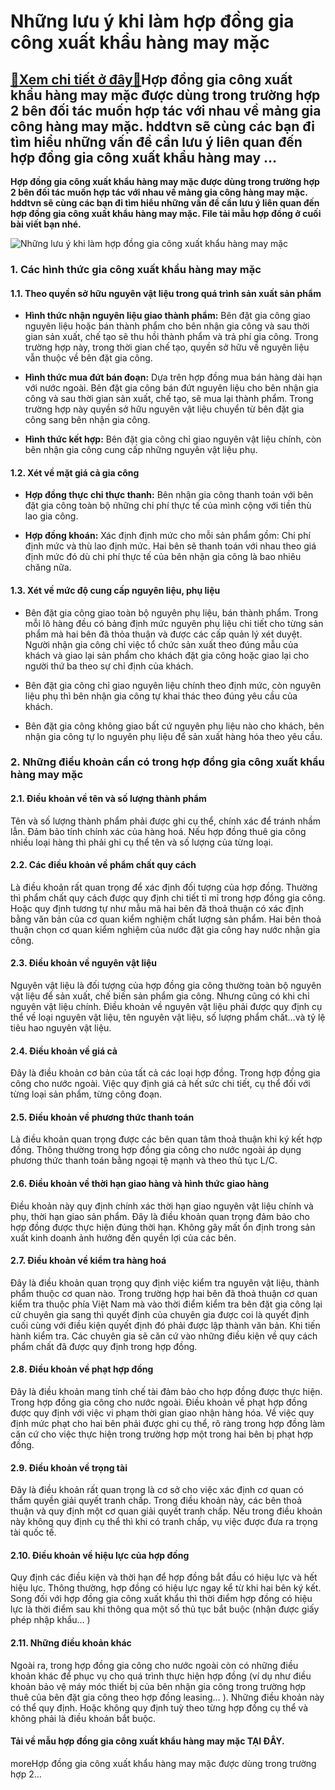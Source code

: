 Những lưu ý khi làm hợp đồng gia công xuất khẩu hàng may mặc
============================================================

[:gift:Xem chi tiết ở đây:gift:](https://hddtvn.com/nhung-luu-y-khi-lam-hop-dong-gia-cong-xuat-khau-hang-may-mac/)Hợp đồng gia công xuất khẩu hàng may mặc được dùng trong trường hợp 2 bên đối tác muốn hợp tác với nhau về mảng gia công hàng may mặc. hddtvn sẽ cùng các bạn đi tìm hiểu những vấn đề cần lưu ý liên quan đến hợp đồng gia công xuất khẩu hàng may …
-----------------------------------------------------------------------------------------------------------------------------------------------------------------------------------------------------------------------------------------------------

**Hợp đồng gia công xuất khẩu hàng may mặc được dùng trong trường hợp 2 bên đối tác muốn hợp tác với nhau về mảng gia công hàng may mặc.** **hddtvn sẽ cùng các bạn đi tìm hiểu những vấn đề cần lưu ý liên quan đến hợp đồng gia công xuất khẩu hàng may mặc. File tải mẫu hợp đồng ở cuối bài viết bạn nhé.**


![Những lưu ý khi làm hợp đồng gia công xuất khẩu hàng may mặc](https://hddtvn.com/wp-content/uploads/2021/01/sam1390967488.jpg)


### 1. Các hình thức gia công xuất khẩu hàng may mặc


#### 1.1. Theo quyền sở hữu nguyên vật liệu trong quá trình sản xuất sản phẩm




* **Hình thức nhận nguyên liệu giao thành phẩm:** Bên đặt gia công giao nguyên liệu hoặc bán thành phẩm cho bên nhận gia công và sau thời gian sản xuất, chế tạo sẽ thu hồi thành phẩm và trả phí gia công. Trong trường hợp này, trong thời gian chế tạo, quyền sở hữu về nguyên liệu vẫn thuộc về bên đặt gia công.

* **Hình thức mua đứt bán đoạn:** Dựa trên hợp đồng mua bán hàng dài hạn với nước ngoài. Bên đặt gia công bán đứt nguyên liệu cho bên nhận gia công và sau thời gian sản xuất, chế tạo, sẽ mua lại thành phẩm. Trong trường hợp này quyền sở hữu nguyên vật liệu chuyển từ bên đặt gia công sang bên nhận gia công.

* **Hình thức kết hợp:** Bên đặt gia công chỉ giao nguyên vật liệu chính, còn bên nhận gia công cung cấp những nguyên vật liệu phụ.



#### 1.2. Xét về mặt giá cả gia công




* **Hợp đồng thực chi thực thanh:** Bên nhận gia công thanh toán với bên đặt gia công toàn bộ những chi phí thực tế của mình cộng với tiền thù lao gia công.

* **Hợp đồng khoán:** Xác định định mức cho mỗi sản phẩm gồm: Chi phí định mức và thù lao định mức. Hai bên sẽ thanh toán với nhau theo giá định mức đó dù chi phí thực tế của bên nhận gia công là bao nhiêu chăng nữa.



#### 1.3. Xét về mức độ cung cấp nguyên liệu, phụ liệu




* Bên đặt gia công giao toàn bộ nguyên phụ liệu, bán thành phẩm. Trong mỗi lô hàng đều có bảng định mức nguyên phụ liệu chi tiết cho từng sản phẩm mà hai bên đã thỏa thuận và được các cấp quản lý xét duyệt. Người nhận gia công chỉ việc tổ chức sản xuất theo đúng mẫu của khách và giao lại sản phẩm cho khách đặt gia công hoặc giao lại cho người thứ ba theo sự chỉ định của khách.

* Bên đặt gia công chỉ giao nguyên liệu chính theo định mức, còn nguyên liệu phụ thì bên nhận gia công tự khai thác theo đúng yêu cầu của khách.

* Bên đặt gia công không giao bất cứ nguyên phụ liệu nào cho khách, bên nhận gia công tự lo nguyên phụ liệu để sản xuất hàng hóa theo yêu cầu.



### 2. Những điều khoản cần có trong hợp đồng gia công xuất khẩu hàng may mặc


#### 2.1. Điều khoản về tên và số lượng thành phẩm


Tên và số lượng thành phẩm phải được ghi cụ thể, chính xác để tránh nhầm lẫn. Đảm bảo tính chính xác của hàng hoá. Nếu hợp đồng thuê gia công nhiều loại hàng thì phải ghi cụ thể tên và số lượng của từng loại.


#### 2.2. Các điều khoản về phẩm chất quy cách


Là điều khoản rất quan trọng để xác định đối tượng của hợp đồng. Thường thì phẩm chất quy cách được quy định chi tiết tỉ mỉ trong hợp đồng gia công. Hoặc quy định tương tự như mẫu mã hai bên đã thoả thuận có xác định bằng văn bản của cơ quan kiểm nghiệm chất lượng sản phẩm. Hai bên thoả thuận chọn cơ quan kiểm nghiệm của nước đặt gia công hay nước nhận gia công.


#### 2.3. Điều khoản về nguyên vật liệu


Nguyên vật liệu là đối tượng của hợp đồng gia công thường toàn bộ nguyên vật liệu để sản xuất, chế biến sản phẩm gia công. Nhưng cũng có khi chỉ nguyên vật liệu chính. Điều khoản về nguyên vật liệu phải được quy định cụ thể về loại nguyên vật liệu, tên nguyên vật liệu, số lượng phẩm chất…và tỷ lệ tiêu hao nguyên vật liệu.


#### 2.4. Điều khoản về giá cả


Đây là điều khoản cơ bản của tất cả các loại hợp đồng. Trong hợp đồng gia công cho nước ngoài. Việc quy định giá cả hết sức chi tiết, cụ thể đối với từng loại sản phẩm, từng công đoạn.


#### 2.5. Điều khoản về phương thức thanh toán


Là điều khoản quan trọng được các bên quan tâm thoả thuận khi ký kết hợp đồng. Thông thường trong hợp đồng gia công cho nước ngoài áp dụng phương thức thanh toán bằng ngoại tệ mạnh và theo thủ tục L/C.


#### 2.6. Điều khoản về thời hạn giao hàng và hình thức giao hàng


Điều khoản này quy định chính xác thời hạn giao nguyên vật liệu chính và phụ, thời hạn giao sản phẩm. Đây là điều khoản quan trọng đảm bảo cho hợp đồng được thực hiện đúng thời hạn. Không gây mất ổn định trong sản xuất kinh doanh ảnh hưởng đến quyền lợi của các bên.


#### 2.7. Điều khoản về kiểm tra hàng hoá


Đây là điều khoản quan trọng quy định việc kiểm tra nguyên vật liệu, thành phẩm thuộc cơ quan nào. Trong trường hợp hai bên đã thoả thuận cơ quan kiểm tra thuộc phía Việt Nam mà vào thời điểm kiểm tra bên đặt gia công lại cử chuyên gia sang thì quyết định của chuyên gia được coi là quyết định cuối cùng với điều kiện quyết định đó phải được lập thành văn bản. Khi tiến hành kiểm tra. Các chuyên gia sẽ căn cứ vào những điều kiện về quy cách phẩm chất đã được quy định trong hợp đồng.


#### 2.8. Điều khoản về phạt hợp đồng


Đây là điều khoản mang tính chế tài đảm bảo cho hợp đồng được thực hiện. Trong hợp đồng gia công cho nước ngoài. Điều khoản về phạt hợp đồng được quy định với việc vi phạm thời gian giao nhận hàng hóa. Về việc quy định mức phạt cho hai bên phải được ghi cụ thể, rõ ràng trong hợp đồng làm căn cứ cho việc thực hiện trong trường hợp một trong hai bên bị phạt hợp đồng.


#### 2.9. Điều khoản về trọng tài


Đây là điều khoản rất quan trọng là cơ sở cho việc xác định cơ quan có thẩm quyền giải quyết tranh chấp. Trong điều khoản này, các bên thoả thuận và quy định một cơ quan giải quyết tranh chấp. Nếu trong điều khoản này không quy định cụ thể thì khi có tranh chấp, vụ việc được đưa ra trọng tài quốc tế.


#### 2.10. Điều khoản về hiệu lực của hợp đồng


Quy định các điều kiện và thời hạn để hợp đồng bắt đầu có hiệu lực và hết hiệu lực. Thông thường, hợp đồng có hiệu lực ngay kể từ khi hai bên ký kết. Song đối với hợp đồng gia công xuất khẩu thì thời điểm hợp đồng có hiệu lực là thời điểm sau khi thông qua một số thủ tục bắt buộc (nhận được giấy phép nhập khẩu… )


#### 2.11. Những điều khoản khác


Ngoài ra, trong hợp đồng gia công cho nước ngoài còn có những điều khoản khác để phục vụ cho quá trình thực hiện hợp đồng (ví dụ như điều khoản bảo vệ máy móc thiết bị của bên nhận gia công trong trường hợp thuê của bên đặt gia công theo hợp đồng leasing… ). Những điều khoản này có thể quy định. Hoặc không quy định tuỳ theo từng hợp đồng cụ thể và không phải là điều khoản bắt buộc.


#### Tải về mẫu hợp đồng gia công xuất khẩu hàng may mặc **TẠI ĐÂY.**


moreHợp đồng gia công xuất khẩu hàng may mặc được dùng trong trường hợp 2…


